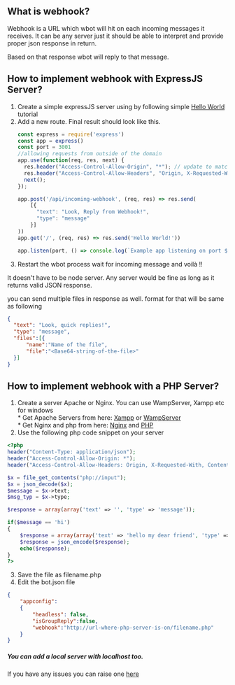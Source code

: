 
## What is webhook?

Webhook is a URL which wbot will hit on each incoming messages it receives. It can be any server just it should be able to interpret and provide proper json response in return.

Based on that response wbot will reply to that message.

## How to implement webhook with ExpressJS Server?

1. Create a simple expressJS server using by following simple [Hello World](https://expressjs.com/en/starter/installing.html) tutorial
2. Add a new route. Final result should look like this.
    ```js
    const express = require('express')
    const app = express()
    const port = 3001
    //allowing requests from outside of the domain 
    app.use(function(req, res, next) {
      res.header("Access-Control-Allow-Origin", "*"); // update to match the domain you will make the request from
      res.header("Access-Control-Allow-Headers", "Origin, X-Requested-With, Content-Type,Accept");
      next();
    });

    app.post('/api/incoming-webhook', (req, res) => res.send(
        [{
          "text": "Look, Reply from Webhook!",
          "type": "message"
        }]
    ))
    app.get('/', (req, res) => res.send('Hello World!'))

    app.listen(port, () => console.log(`Example app listening on port ${port}!`))
    ```
  3. Restart the wbot process wait for incoming message and voilà !!

  It doesn't have to be node server. Any server would be fine as long as it returns valid JSON response.

  you can send multiple files in response as well. format for that will be same as following

  ```json
  {
    "text": "Look, quick replies!",
    "type": "message",
    "files":[{
        "name":"Name of the file",
        "file":"<Base64-string-of-the-file>"
    }]
  }
  ```
## How to implement webhook with a PHP Server?
1. Create a server Apache or Nginx. You can use WampServer, Xampp etc for windows <br />
        * Get Apache Servers from here: [Xampp](https://www.apachefriends.org/download.html) or [WampServer](https://sourceforge.net/projects/wampserver/)<br />
        * Get Nginx and php from here: [Nginx](http://nginx.org/en/download.html) and [PHP](https://windows.php.net/download/)<br />
2. Use the following php code snippet on your server

```php
<?php
header("Content-Type: application/json");
header("Access-Control-Allow-Origin: *");
header("Access-Control-Allow-Headers: Origin, X-Requested-With, Content-Type,Accept");

$x = file_get_contents("php://input");
$x = json_decode($x);
$message = $x->text;
$msg_typ = $x->type;

$response = array(array('text' => '', 'type' => 'message'));

if($message == 'hi')
{
	$response = array(array('text' => 'hello my dear friend', 'type' => 'message'));
    $response = json_encode($response);
    echo($response);
}
?>
```

3. Save the file as filename.php
4. Edit the bot.json file
    
```json
{
    "appconfig":
    {
        "headless": false,
        "isGroupReply":false,
        "webhook":"http://url-where-php-server-is-on/filename.php"
    }
}
```
##### You can add a local server with localhost too.
  If you have any issues you can raise one [here](https://github.com/vasani-arpit/wbot/issues/new/choose)
